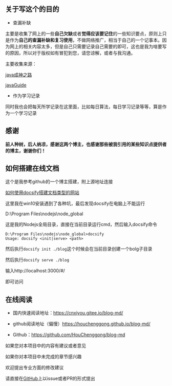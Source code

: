 ## 关于写这个的目的

- 查漏补缺

主要是收集了网上的一些**自己欠缺**或者**觉得应该要记住**的一些知识要点，原则上只是作为**自己的查漏补缺和复习使用**，不做网络推广，相当于自己的一个记事本。因为网上的相关内容太多，但是自己只需要记录自己需要的即可，这也是我为啥要写的原因，所以对于版权如有冒犯到您，请您谅解，或者与我沟通。

主要收集来源：

[java成神之路](https://hollischuang.github.io/toBeTopJavaer/#/)

[javaGuide](https://snailclimb.gitee.io/javaguide-interview/#/)

- 作为学习记录

同时我也会把每天所学记录在这里面，比如每日算法，每日学习记录等等，算是作为一个学习记录



## 感谢

**前人种树，后人纳凉，感谢这两个博主，也感谢那些被我引用的某些知识点提供者的博主，谢谢你们！**



## 如何搭建在线文档

这个是我参考github的一个博主搭建，附上源地址连接

[如何使用docsify搭建文档类型的网站](./docs/how-to-use-docsify.md)

这里我在win10安装遇到了各种坑，最后发现docsify在电脑上不能运行

D:\Program Files\nodejs\node_global

这是我的Nodejs全局目录，直接在当前目录运行cmd，然后输入docsify命令

```
D:\Program Files\nodejs\node_global>docsify
Usage: docsify <init|serve> <path>
```

然后执行`docsify init ./blog`这个时候会在当前目录创建一个bolg子目录

然后执行`docsify serve ./blog`

输入http://localhost:3000/#/

即可访问

## 在线阅读

- 国内快速阅读地址：https://cnxiyou.gitee.io/blog-md/

- github阅读地址（偏慢）https://houchenggong.github.io/blog-md/

- Github：https://github.com/HouChenggong/blog-md



如果您对本项目中的内容有建议或者意见

如果你对本项目中未完成的章节感兴趣

欢迎提出专业方面的修改建议

请直接在[GitHub](https://github.com/HouChenggong/blog-md)上以issue或者PR的形式提出